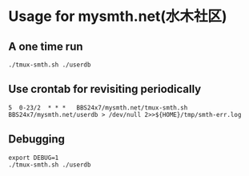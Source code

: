 # Usage for mysmth.net(水木社区)

## A one time run

```
./tmux-smth.sh ./userdb
```

## Use crontab for revisiting periodically

```
5  0-23/2  * * *   BBS24x7/mysmth.net/tmux-smth.sh BBS24x7/mysmth.net/userdb > /dev/null 2>>${HOME}/tmp/smth-err.log
```

## Debugging

```
export DEBUG=1
./tmux-smth.sh ./userdb
```
